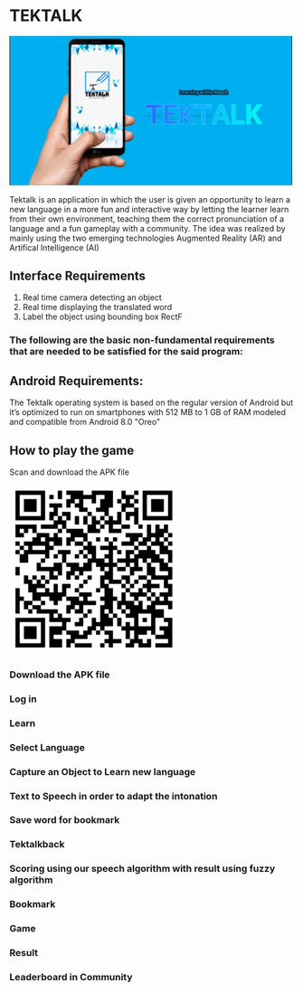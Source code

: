 # TEKTALK

<img src ="sample_images/tektalkimage.png" width = 500>

Tektalk is an application in which the user is given an opportunity to learn a new language in a more fun and interactive way by letting the learner learn from their own environment, teaching them the correct pronunciation of a language and a fun gameplay with a community. The idea was realized by mainly using the two emerging technologies Augmented Reality (AR) and Artifical Intelligence (AI)


## Interface Requirements 

1. Real time camera detecting an object 
2. Real time displaying the translated word
3. Label the object using bounding box RectF

### The following are the basic non-fundamental requirements that are needed to be satisfied for the said program: 


## Android Requirements:
The Tektalk operating system is based on the regular version of Android but it’s optimized to run on smartphones with 512 MB to 1 GB of RAM modeled and compatible from Android 8.0 "Oreo"

## How to play the game
Scan and download the APK file 


<img src ="sample_images/TektalkAPK.png" width = 300>


### Download the APK file

### Log in

### Learn 

### Select Language 

### Capture an Object to Learn new language

### Text to Speech in order to adapt the intonation

### Save word for bookmark

### Tektalkback

### Scoring using our speech algorithm with result using fuzzy algorithm

### Bookmark

### Game

### Result

### Leaderboard in Community






